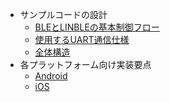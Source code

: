 * サンプルコードの設計
    * [BLEとLINBLEの基本制御フロー](common/flows/introduction.md)
    * [使用するUART通信仕様](common/command-interface.md)
    * [全体構造](common/classes.md)
* 各プラットフォーム向け実装要点
    * [Android](platform/android/sample-code-info.md)
    * [iOS](platform/ios/sample-code-info.md)
